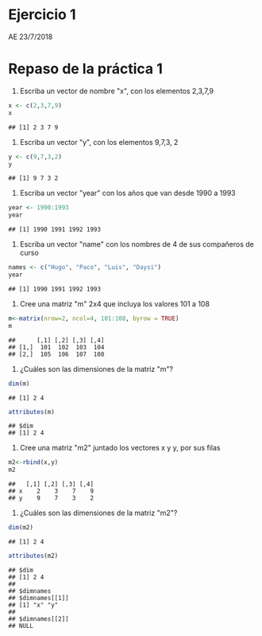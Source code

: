 Ejercicio 1
================
AE
23/7/2018

Repaso de la práctica 1
=======================

1.  Escriba un vector de nombre "x", con los elementos 2,3,7,9

``` r
x <- c(2,3,7,9)
x
```

    ## [1] 2 3 7 9

1.  Escriba un vector "y", con los elementos 9,7,3, 2

``` r
y <- c(9,7,3,2)
y
```

    ## [1] 9 7 3 2

1.  Escriba un vector "year" con los años que van desde 1990 a 1993

``` r
year <- 1990:1993
year
```

    ## [1] 1990 1991 1992 1993

1.  Escriba un vector "name" con los nombres de 4 de sus compañeros de curso

``` r
names <- c("Hugo", "Paco", "Luis", "Daysi")
year
```

    ## [1] 1990 1991 1992 1993

1.  Cree una matriz "m" 2x4 que incluya los valores 101 a 108

``` r
m<-matrix(nrow=2, ncol=4, 101:108, byrow = TRUE)
m
```

    ##      [,1] [,2] [,3] [,4]
    ## [1,]  101  102  103  104
    ## [2,]  105  106  107  108

1.  ¿Cuáles son las dimensiones de la matriz "m"?

``` r
dim(m)
```

    ## [1] 2 4

``` r
attributes(m)
```

    ## $dim
    ## [1] 2 4

1.  Cree una matriz "m2" juntado los vectores x y y, por sus filas

``` r
m2<-rbind(x,y)
m2
```

    ##   [,1] [,2] [,3] [,4]
    ## x    2    3    7    9
    ## y    9    7    3    2

1.  ¿Cuáles son las dimensiones de la matriz "m2"?

``` r
dim(m2)
```

    ## [1] 2 4

``` r
attributes(m2)
```

    ## $dim
    ## [1] 2 4
    ## 
    ## $dimnames
    ## $dimnames[[1]]
    ## [1] "x" "y"
    ## 
    ## $dimnames[[2]]
    ## NULL
